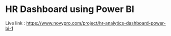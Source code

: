 # HR Dashboard using Power BI
Live link : https://www.novypro.com/project/hr-analytics-dashboard-power-bi-1
